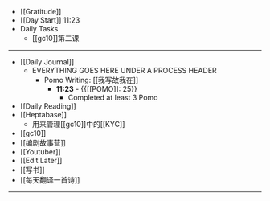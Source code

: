 - [[Gratitude]]
- [[Day Start]] 11:23
- Daily Tasks
    - [[gc10]]第二课
- ---
- [[Daily Journal]] 
    - EVERYTHING GOES HERE UNDER A PROCESS HEADER
        - Pomo Writing: [[我写故我在]]
            - **11:23** - {{[[POMO]]: 25}}
                -  Completed at least 3 Pomo
- [[Daily Reading]]
- [[Heptabase]]
    - 用来管理[[gc10]]中的[[KYC]]
- [[gc10]]
- [[编剧故事营]]
- [[Youtuber]]
- [[Edit Later]]
- [[写书]]
- [[每天翻译一首诗]]
- ---
